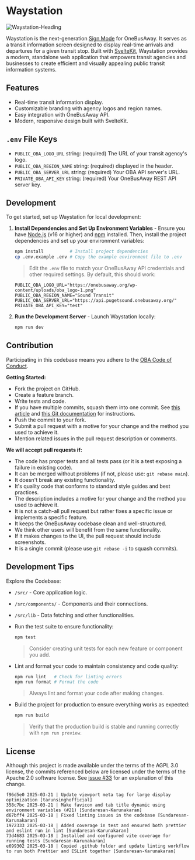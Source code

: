 # Waystation

![Waystation-Heading](https://github.com/user-attachments/assets/005a2d71-4e9e-4335-91a6-61270b3faeec)

Waystation is the next-generation [Sign Mode](https://developer.onebusaway.org/features/sign-mode) for OneBusAway. It serves as a transit information screen designed to display real-time arrivals and departures for a given transit stop. Built with [SvelteKit](https://kit.svelte.dev/), Waystation provides a modern, standalone web application that empowers transit agencies and businesses to create efficient and visually appealing public transit information systems.

## Features

- Real-time transit information display.
- Customizable branding with agency logos and region names.
- Easy integration with OneBusAway API.
- Modern, responsive design built with SvelteKit.

## `.env` File Keys

- `PUBLIC_OBA_LOGO_URL` string: (required) The URL of your transit agency's logo.
- `PUBLIC_OBA_REGION_NAME` string: (required) displayed in the header.
- `PUBLIC_OBA_SERVER_URL` string: (required) Your OBA API server's URL.
- `PRIVATE_OBA_API_KEY` string: (required) Your OneBusAway REST API server key.

## Development

To get started, set up Waystation for local development:

1. **Install Dependencies and Set Up Environment Variables** - Ensure you have [Node.js](https://nodejs.org/) (v16 or higher) and [npm](https://www.npmjs.com/) installed. Then, install the project dependencies and set up your environment variables:

   ```bash
   npm install          # Install project dependencies
   cp .env.example .env # Copy the example environment file to .env
   ```

   > Edit the `.env` file to match your OneBusAway API credentials and other required settings. By default, this should work:

   ```env
   PUBLIC_OBA_LOGO_URL="https://onebusaway.org/wp-content/uploads/oba_logo-1.png"
   PUBLIC_OBA_REGION_NAME="Sound Transit"
   PUBLIC_OBA_SERVER_URL="https://api.pugetsound.onebusaway.org/"
   PRIVATE_OBA_API_KEY="test"
   ```

2. **Run the Development Server** - Launch Waystation locally:
   ```bash
   npm run dev
   ```

## Contribution

Participating in this codebase means you adhere to the [OBA Code of Conduct](https://github.com/OneBusAway/onebusaway/blob/master/CODE_OF_CONDUCT.md).

**Getting Started:**

- Fork the project on GitHub.
- Create a feature branch.
- Write tests and code.
- If you have multiple commits, squash them into one commit. See [this article](http://eli.thegreenplace.net/2014/02/19/squashing-github-pull-requests-into-a-single-commit) and [this Git documentation](http://git-scm.com/book/en/Git-Tools-Rewriting-History#Squashing-Commits) for instructions.
- Push the commit to your fork.
- Submit a pull request with a motive for your change and the method you used to achieve it.
- Mention related issues in the pull request description or comments.

**We will accept pull requests if:**

- The code has proper tests and all tests pass (or it is a test exposing a failure in existing code).
- It can be merged without problems (if not, please use: `git rebase main`).
- It doesn't break any existing functionality.
- It's quality code that conforms to standard style guides and best practices.
- The description includes a motive for your change and the method you used to achieve it.
- It is not a catch-all pull request but rather fixes a specific issue or implements a specific feature.
- It keeps the OneBusAway codebase clean and well-structured.
- We think other users will benefit from the same functionality.
- If it makes changes to the UI, the pull request should include screenshots.
- It is a single commit (please use `git rebase -i` to squash commits).

## Development Tips

Explore the Codebase:

- `/src/` - Core application logic.
- `/src/components/` - Components and their connections.
- `/src/lib` - Data fetching and other functionalities.

- Run the test suite to ensure functionality:

  ```bash
  npm test
  ```

  > Consider creating unit tests for each new feature or component you add.

- Lint and format your code to maintain consistency and code quality:

  ```bash
  npm run lint   # Check for linting errors
  npm run format # Format the code
  ```

  > Always lint and format your code after making changes.

- Build the project for production to ensure everything works as expected:
  ```bash
  npm run build
  ```
  > Verify that the production build is stable and running correctly with `npm run preview`.

## License

Although this project is made available under the terms of the AGPL 3.0 license, the commits referenced below are licensed under the terms of the Apache 2.0 software license. See [issue #33](https://github.com/OneBusAway/waystation/issues/33) for an explanation of this change.

```
f96d5e0 2025-03-21 | Update viewport meta tag for large display optimization [tarunsinghofficial]
358c7bc 2025-03-21 | Make favicon and tab title dynamic using environment variables (#21) [Sundaresan-Karunakaran]
d67bff4 2025-03-18 | Fixed linting issues in the codebase [Sundaresan-Karunakaran]
1972333 2025-03-18 | Added coverage in test and ensured both prettier and eslint run in lint [Sundaresan-Karunakaran]
73d4683 2025-03-18 | Installed and configured vite coverage for running tests [Sundaresan-Karunakaran]
e699302 2025-03-18 | Copied .github folder and update linting workflow to run both Prettier and ESLint together [Sundaresan-Karunakaran]
```
